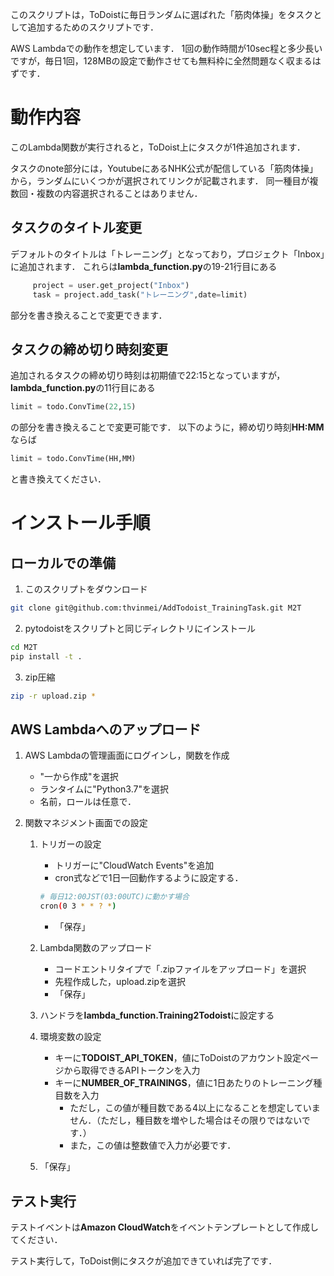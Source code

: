 このスクリプトは，ToDoistに毎日ランダムに選ばれた「筋肉体操」をタスクとして追加するためのスクリプトです．

AWS Lambdaでの動作を想定しています．
1回の動作時間が10sec程と多少長いですが，毎日1回，128MBの設定で動作させても無料枠に全然問題なく収まるはずです．

# 動作内容
このLambda関数が実行されると，ToDoist上にタスクが1件追加されます．

タスクのnote部分には，YoutubeにあるNHK公式が配信している「筋肉体操」から，ランダムにいくつかが選択されてリンクが記載されます．
同一種目が複数回・複数の内容選択されることはありません．

## タスクのタイトル変更
デフォルトのタイトルは「トレーニング」となっており，プロジェクト「Inbox」に追加されます．
これらは**lambda_function.py**の19-21行目にある
``` python
     project = user.get_project("Inbox")
     task = project.add_task("トレーニング",date=limit)
```
部分を書き換えることで変更できます．

## タスクの締め切り時刻変更
追加されるタスクの締め切り時刻は初期値で22:15となっていますが，**lambda_function.py**の11行目にある
``` python
limit = todo.ConvTime(22,15)
```
の部分を書き換えることで変更可能です．
以下のように，締め切り時刻**HH:MM**ならば
``` python
limit = todo.ConvTime(HH,MM)
```
と書き換えてください．



# インストール手順
## ローカルでの準備
1. このスクリプトをダウンロード
``` bash
git clone git@github.com:thvinmei/AddTodoist_TrainingTask.git M2T
```

2. pytodoistをスクリプトと同じディレクトリにインストール
``` bash
cd M2T
pip install -t .
```

3. zip圧縮
``` bash
zip -r upload.zip *
```

## AWS Lambdaへのアップロード
1. AWS Lambdaの管理画面にログインし，関数を作成
    - "一から作成"を選択
    - ランタイムに"Python3.7"を選択
    - 名前，ロールは任意で．

2. 関数マネジメント画面での設定
    1. トリガーの設定
        - トリガーに"CloudWatch Events"を追加
        - cron式などで1日一回動作するように設定する．

        ``` bash
        # 毎日12:00JST(03:00UTC)に動かす場合
        cron(0 3 * * ? *)
        ```
        - 「保存」
    
    2. Lambda関数のアップロード
        - コードエントリタイプで「.zipファイルをアップロード」を選択
        - 先程作成した，upload.zipを選択
        - 「保存」
    
    3. ハンドラを**lambda_function.Training2Todoist**に設定する
    4. 環境変数の設定
        - キーに**TODOIST_API_TOKEN**，値にToDoistのアカウント設定ページから取得できるAPIトークンを入力
        - キーに**NUMBER_OF_TRAININGS**，値に1日あたりのトレーニング種目数を入力
            - ただし，この値が種目数である4以上になることを想定していません．（ただし，種目数を増やした場合はその限りではないです．）
            - また，この値は整数値で入力が必要です．
    5. 「保存」

## テスト実行
テストイベントは**Amazon CloudWatch**をイベントテンプレートとして作成してください．

テスト実行して，ToDoist側にタスクが追加できていれば完了です．